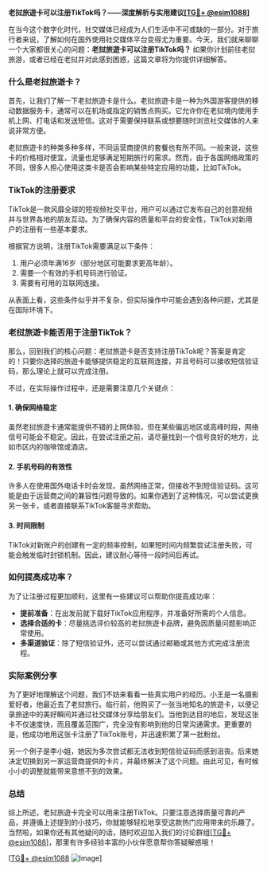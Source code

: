 **老挝旅遊卡可以注册TikTok吗？——深度解析与实用建议[[TG💪+ @esim1088](https://t.me/s/esim1088)]**

在当今这个数字化时代，社交媒体已经成为人们生活中不可或缺的一部分。对于旅行者来说，了解如何在国外使用社交媒体平台变得尤为重要。今天，我们就来聊聊一个大家都很关心的问题：**老挝旅遊卡可以注册TikTok吗？** 如果你计划前往老挝旅游，或者已经在老挝并对此感到困惑，这篇文章将为你提供详细解答。

### 什么是老挝旅遊卡？

首先，让我们了解一下老挝旅遊卡是什么。老挝旅遊卡是一种为外国游客提供的移动数据服务卡，通常可以在机场或指定的销售点购买。它允许你在老挝境内使用手机上网、打电话和发送短信。这对于需要保持联系或想要随时浏览社交媒体的人来说非常方便。

老挝旅遊卡的种类多种多样，不同运营商提供的套餐也有所不同。一般来说，这些卡的价格相对便宜，流量也足够满足短期旅行的需求。然而，由于各国网络政策的不同，很多人担心使用这类卡是否会影响某些特定应用的功能，比如TikTok。

### TikTok的注册要求

TikTok是一款风靡全球的短视频社交平台，用户可以通过它发布自己的创意视频并与世界各地的朋友互动。为了确保内容的质量和平台的安全性，TikTok对新用户的注册有一些基本要求。

根据官方说明，注册TikTok需要满足以下条件：
1. 用户必须年满16岁（部分地区可能要求更高年龄）。
2. 需要一个有效的手机号码进行验证。
3. 需要有可用的互联网连接。

从表面上看，这些条件似乎并不复杂，但实际操作中可能会遇到各种问题，尤其是在国际环境下。

### 老挝旅遊卡能否用于注册TikTok？

那么，回到我们的核心问题：老挝旅遊卡是否支持注册TikTok呢？答案是肯定的！只要你选择的旅遊卡能够提供稳定的互联网连接，并且号码可以接收短信验证码，那么理论上就可以完成注册。

不过，在实际操作过程中，还是需要注意几个关键点：

#### 1. 确保网络稳定
虽然老挝旅遊卡通常能提供不错的上网体验，但在某些偏远地区或高峰时段，网络信号可能会不稳定。因此，在尝试注册之前，请尽量找到一个信号良好的地方，比如市区内的咖啡馆或酒店。

#### 2. 手机号码的有效性
许多人在使用国外电话卡时会发现，虽然网络正常，但接收不到短信验证码。这可能是由于运营商之间的兼容性问题导致的。如果你遇到了这种情况，可以尝试更换另一张卡，或者直接联系TikTok客服寻求帮助。

#### 3. 时间限制
TikTok对新账户的创建有一定的频率控制，如果短时间内频繁尝试注册失败，可能会触发临时封锁机制。因此，建议耐心等待一段时间后再试。

### 如何提高成功率？

为了让注册过程更加顺利，这里有一些建议可以帮助你提高成功率：

- **提前准备**：在出发前就下载好TikTok应用程序，并准备好所需的个人信息。
- **选择合适的卡**：尽量挑选评价较高的老挝旅遊卡品牌，避免因质量问题影响正常使用。
- **多渠道验证**：除了短信验证外，还可以尝试通过邮箱或其他方式完成注册流程。

### 实际案例分享

为了更好地理解这个问题，我们不妨来看看一些真实用户的经历。小王是一名摄影爱好者，他最近去了老挝旅行。临行前，他购买了一张当地知名的旅遊卡，以便记录旅途中的美好瞬间并通过社交媒体分享给朋友们。当他到达目的地后，发现这张卡不仅速度快，而且覆盖范围广，完全没有影响到他的日常沟通需求。更重要的是，他成功地用这张卡注册了TikTok账号，并迅速积累了第一批粉丝。

另一个例子是李小姐，她因为多次尝试都无法收到短信验证码而感到沮丧。后来她决定切换到另一家运营商提供的卡片，并最终解决了这个问题。由此可见，有时候小小的调整就能带来意想不到的效果。

### 总结

综上所述，老挝旅遊卡完全可以用来注册TikTok。只要注意选择质量可靠的产品，并遵循上述提到的小技巧，你就能够轻松地享受这款热门应用带来的乐趣了。当然啦，如果你还有其他疑问的话，随时欢迎加入我们的讨论群组[[TG💪+ @esim1088](https://t.me/s/esim1088)]，那里有许多经验丰富的小伙伴愿意帮你答疑解惑哦！

[[TG💪+ @esim1088](https://t.me/s/esim1088) ![Image](https://i.postimg.cc/4NQfJmqS/Snipaste-2025-05-13-00-14-12.png)]
